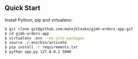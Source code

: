 ## Quick Start

Install Python, pip and virtualenv:

```sh
$ git clone git@github.com:matejkloska/gjmh-orders-app.git
$ cd gjmh-orders-app
$ virtualenv .env --no-site-packages
$ source ./.env/bin/activate
$ pip install -r requirements.txt
$ python app.py 127.0.0.1 5000 
```
